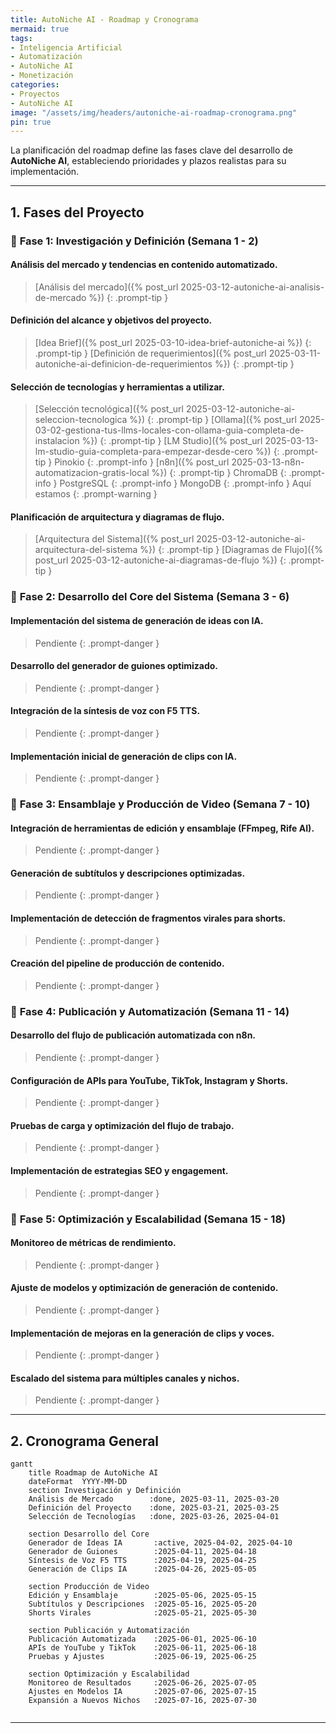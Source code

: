 ```yaml
---
title: AutoNiche AI - Roadmap y Cronograma
mermaid: true
tags:
- Inteligencia Artificial
- Automatización
- AutoNiche AI
- Monetización
categories:
- Proyectos
- AutoNiche AI
image: "/assets/img/headers/autoniche-ai-roadmap-cronograma.png"
pin: true
---
```


La planificación del roadmap define las fases clave del desarrollo de **AutoNiche AI**, estableciendo prioridades y plazos realistas para su implementación.

---

## **1. Fases del Proyecto**

### 📌 **Fase 1: Investigación y Definición (Semana 1 - 2)**

#### Análisis del mercado y tendencias en contenido automatizado.

> [Análisis del mercado]({% post_url 2025-03-12-autoniche-ai-analisis-de-mercado %}) 
{: .prompt-tip }
	
#### Definición del alcance y objetivos del proyecto.

>  [Idea Brief]({% post_url 2025-03-10-idea-brief-autoniche-ai %}) 
{: .prompt-tip }
>  [Definición de requerimientos]({% post_url 2025-03-11-autoniche-ai-definicion-de-requerimientos %}) 
{: .prompt-tip }

#### Selección de tecnologías y herramientas a utilizar.
>  [Selección tecnológica]({% post_url 2025-03-12-autoniche-ai-seleccion-tecnologica %}) 
{: .prompt-tip }
>  [Ollama]({% post_url 2025-03-02-gestiona-tus-llms-locales-con-ollama-guia-completa-de-instalacion %}) 
{: .prompt-tip }
> [LM Studio]({% post_url 2025-03-13-lm-studio-guia-completa-para-empezar-desde-cero %})
{: .prompt-tip }
> Pinokio
{: .prompt-info }
> [n8n]({% post_url 2025-03-13-n8n-automatizacion-gratis-local %})
{: .prompt-tip }
> ChromaDB
{: .prompt-info }
> PostgreSQL
{: .prompt-info }
> MongoDB
{: .prompt-info }
> Aquí estamos
{: .prompt-warning }

#### Planificación de arquitectura y diagramas de flujo.

>  [Arquitectura del Sistema]({% post_url 2025-03-12-autoniche-ai-arquitectura-del-sistema %}) 
{: .prompt-tip }
>  [Diagramas de Flujo]({% post_url 2025-03-12-autoniche-ai-diagramas-de-flujo %}) 
{: .prompt-tip }

### 📌 **Fase 2: Desarrollo del Core del Sistema (Semana 3 - 6)**
#### Implementación del sistema de generación de ideas con IA.

> Pendiente
{: .prompt-danger }

####  Desarrollo del generador de guiones optimizado.

> Pendiente
{: .prompt-danger }

#### Integración de la síntesis de voz con F5 TTS.

> Pendiente
{: .prompt-danger }

####  Implementación inicial de generación de clips con IA.

> Pendiente
{: .prompt-danger }

### 📌 **Fase 3: Ensamblaje y Producción de Video (Semana 7 - 10)**

#### Integración de herramientas de edición y ensamblaje (FFmpeg, Rife AI).

> Pendiente
{: .prompt-danger }

#### Generación de subtítulos y descripciones optimizadas.

> Pendiente
{: .prompt-danger }

#### Implementación de detección de fragmentos virales para shorts.

> Pendiente
{: .prompt-danger }

#### Creación del pipeline de producción de contenido.

> Pendiente
{: .prompt-danger }

### 📌 **Fase 4: Publicación y Automatización (Semana 11 - 14)**

#### Desarrollo del flujo de publicación automatizada con n8n.

> Pendiente
{: .prompt-danger }

#### Configuración de APIs para YouTube, TikTok, Instagram y Shorts.

> Pendiente
{: .prompt-danger }

#### Pruebas de carga y optimización del flujo de trabajo.

> Pendiente
{: .prompt-danger }

#### Implementación de estrategias SEO y engagement.

> Pendiente
{: .prompt-danger }

### 📌 **Fase 5: Optimización y Escalabilidad (Semana 15 - 18)**

#### Monitoreo de métricas de rendimiento.

> Pendiente
{: .prompt-danger }

#### Ajuste de modelos y optimización de generación de contenido.

> Pendiente
{: .prompt-danger }

#### Implementación de mejoras en la generación de clips y voces.

> Pendiente
{: .prompt-danger }

#### Escalado del sistema para múltiples canales y nichos.

> Pendiente
{: .prompt-danger }

---

## **2. Cronograma General**

```mermaid
gantt
    title Roadmap de AutoNiche AI
    dateFormat  YYYY-MM-DD
    section Investigación y Definición
    Análisis de Mercado        :done, 2025-03-11, 2025-03-20
    Definición del Proyecto    :done, 2025-03-21, 2025-03-25
    Selección de Tecnologías   :done, 2025-03-26, 2025-04-01
    
    section Desarrollo del Core
    Generador de Ideas IA       :active, 2025-04-02, 2025-04-10
    Generador de Guiones        :2025-04-11, 2025-04-18
    Síntesis de Voz F5 TTS      :2025-04-19, 2025-04-25
    Generación de Clips IA      :2025-04-26, 2025-05-05
    
    section Producción de Video
    Edición y Ensamblaje        :2025-05-06, 2025-05-15
    Subtítulos y Descripciones  :2025-05-16, 2025-05-20
    Shorts Virales              :2025-05-21, 2025-05-30
    
    section Publicación y Automatización
    Publicación Automatizada    :2025-06-01, 2025-06-10
    APIs de YouTube y TikTok    :2025-06-11, 2025-06-18
    Pruebas y Ajustes           :2025-06-19, 2025-06-25
    
    section Optimización y Escalabilidad
    Monitoreo de Resultados     :2025-06-26, 2025-07-05
    Ajustes en Modelos IA       :2025-07-06, 2025-07-15
    Expansión a Nuevos Nichos   :2025-07-16, 2025-07-30
		
```

---
